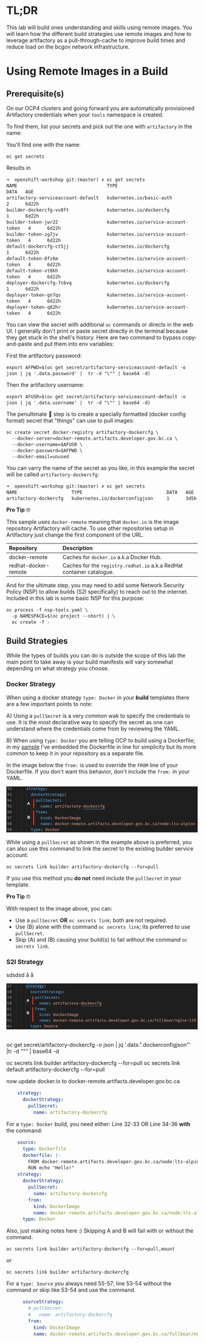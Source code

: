 # TL;DR

This lab will build ones understanding and skills using remote images. You will learn how the different build strategies use remote images and how to leverage artifactory as a pull-through-cache to improve build times and reduce load on the bcgov network infrastructure.

# Using Remote Images in a Build

## Prerequisite(s)

On our OCP4 clusters and going forward you are automatically provisioned Artifactory credentials when your `tools` namespace is created. 

To find them, list your secrets and pick out the one with `artifactory` in the name:

You'll find one with the name:

```console
oc get secrets
```

Results in

```console
➜  openshift-workshop git:(master) ✗ oc get secrets
NAME                                 TYPE                                  DATA   AGE
artifactory-serviceaccount-default   kubernetes.io/basic-auth              2      6d22h
builder-dockercfg-vv8ft              kubernetes.io/dockercfg               1      6d22h
builder-token-jwr22                  kubernetes.io/service-account-token   4      6d22h
builder-token-zg7jv                  kubernetes.io/service-account-token   4      6d22h
default-dockercfg-ct5jj              kubernetes.io/dockercfg               1      6d22h
default-token-8fz6m                  kubernetes.io/service-account-token   4      6d22h
default-token-vt8kh                  kubernetes.io/service-account-token   4      6d22h
deployer-dockercfg-7c6vq             kubernetes.io/dockercfg               1      6d22h
deployer-token-gn7qs                 kubernetes.io/service-account-token   4      6d22h
deployer-token-q82hr                 kubernetes.io/service-account-token   4      6d22h
```

You can view the secret with additional `oc` commands or directs in the web UI. I generally don't print or paste secret directly in the terminal because they get stuck in the shell's history. Here are two command to bypass copy-and-paste and put them into env variables:

First the artifactory password:
```console
export AFPWD=$(oc get secret/artifactory-serviceaccount-default -o json | jq '.data.password' |  tr -d "\"" | base64 -d)
```

Then the artifactory username:
```console
export AFUSR=$(oc get secret/artifactory-serviceaccount-default -o json | jq '.data.username' |  tr -d "\"" | base64 -d)
```

The penultimate 🧐 step is to create a specially formatted (docker config format) secret that "things" can use to pull images:

```console
oc create secret docker-registry artifactory-dockercfg \
  --docker-server=docker-remote.artifacts.developer.gov.bc.ca \
  --docker-username=$AFUSR \
  --docker-password=$AFPWD \
  --docker-email=unused
```

You can varry the name of the secret as you like, in this example the secret will be called `artifactory-dockercfg`:

```console
➜  openshift-workshop git:(master) ✗ oc get secrets
NAME                    TYPE                               DATA   AGE
artifactory-dockercfg   kubernetes.io/dockerconfigjson     1      3d5h
```

**Pro Tip** 🤓
 
 This sample uses `docker-remote` meaning that `docker.io` is the image repository Artifactory will cache. To use other repositories setup in Artifactory just change the first component of the URL.

| Repository           | Description |
| :------------------- | :---------- |
| docker-remote        | Caches for `docker.io` a.k.a Docker Hub. |
| redhat-docker-remote | Caches for the `registry.redhat.io` a.k.a RedHat container catalogue. |


And for the ultimate step, you may need to add some Network Security Policy (NSP) to allow builds (S2I specifically) to reach out to the internet. Included in this lab is some basic NSP for this purpose:

```console
oc process -f nsp-tools.yaml \
  -p NAMESPACE=$(oc project --short) | \
  oc create -f -
```

## Build Strategies

While the types of builds you can do is outside the scope of this lab the main point to take away is your build manifests will vary somewhat depending on what strategy you choose.

### Docker Strategy

When using a docker strategy `type: Docker` in your **build** templates there are a few important points to note:

A) Using a `pullSecret` is a very common wak to specify the credentials to use. It is the most declarative way to specify the secret as one can understand where the credentials come from by reviewing the YAML.

B) When using `type: Docker` you are telling OCP to build using a Dockerfile; in my [sample](./build.yaml) I've embedded the Dockerfile in line for simplicity but its more common to keep it in your repository as a separate file.

In the image below the `from:` is used to override the `FROM` line of your Dockerfile. If you don't want this behavior, don't include the `from:` in your YAML.

![Docker Strategy](./doc/docker-strategy.png "Docker Strategy")

While using a `pullSecret` as shown in the example above is preferred, you can also use this command to link the secret to the existing builder service account:

```console
oc secrets link builder artifactory-dockercfg --for=pull
```

If you use this method you **do not** need include the `pullSecret` in your template.

**Pro Tip** 🤓

With respect to the image above, you can:
- Use a `pullSecret` **OR** `oc secrets link`; both are not required.
- Use (B) alone with the command `oc secrets link`; its preferred to use `pullSecret`.
- Skip (A) and (B) causing your build(s) to fail without the command `oc secrets link`.

### S2I Strategy

sdsdsd
å
å

![S2I Strategy](./doc/s2i-strategy.png "S2I Strategy")

##




oc get secret/artifactory-dockercfg -o json | jq '.data.".dockerconfigjson"' |tr -d "\"" | base64 -d

oc secrets link builder artifactory-dockercfg --for=pull
oc secrets link default artifactory-dockercfg --for=pull

now update docker.io to docker-remote.artifacts.developer.gov.bc.ca

```yaml
    strategy:
      dockerStrategy:
        pullSecret:
          name: artifactory-dockercfg
```


For a `type: Docker` build, you need either:
Line 32-33 OR Line 34-36 **with** the command:

```yaml
    source:
      type: Dockerfile
      dockerfile: |-
        FROM docker-remote.artifacts.developer.gov.bc.ca/node:lts-alpine
        RUN echo "Hello!"
    strategy:
      dockerStrategy:
        pullSecret:
          name: artifactory-dockercfg
        from: 
          kind: DockerImage
          name: docker-remote.artifacts.developer.gov.bc.ca/node:lts-alpine
      type: Docker
```
Also, just making notes here :) Skipping A and B will fail with or without the command.

```console
oc secrets link builder artifactory-dockercfg --for=pull,mount
```
or
```console
oc secrets link builder artifactory-dockercfg
```

For a `type: Source` you always need 55-57; line 53-54 without the command or
skip like 53-54 and use the command.

```yaml
      sourceStrategy:
        # pullSecret:
        #   name: artifactory-dockercfg
        from: 
          kind: DockerImage
          name: docker-remote.artifacts.developer.gov.bc.ca/fullboar/nginx-118
```